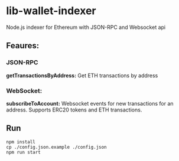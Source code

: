 # lib-wallet-indexer

Node.js indexer for Ethereum with JSON-RPC and Websocket api

## Feaures:

### JSON-RPC
**getTransactionsByAddress:** Get ETH transactions by address


### WebSocket:
**subscribeToAccount:** Websocket events for new transactions for an address. Supports ERC20 tokens and ETH transactions.


## Run
```
npm install
cp ./config.json.example ./config.json 
npm run start
```

